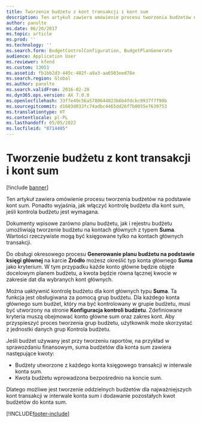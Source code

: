 ```yaml
---
title: Tworzenie budżetu z kont transakcji i kont sum
description: Ten artykuł zawiera omówienie procesu tworzenia budżetów na podstawie kont sum. Ponadto wyjaśnia, jak włączyć kontrolę budżetu dla kont sum, jeśli kontrola budżetu jest wymagana.
author: panolte
ms.date: 06/20/2017
ms.topic: article
ms.prod: ''
ms.technology: ''
ms.search.form: BudgetControlConfiguration, BudgetPlanGenerate
audience: Application User
ms.reviewer: kfend
ms.custom: 13051
ms.assetid: fb1bb2d3-445c-402f-a9a3-aa6503eed78e
ms.search.region: Global
ms.author: panolte
ms.search.validFrom: 2016-02-28
ms.dyn365.ops.version: AX 7.0.0
ms.openlocfilehash: 33f7e49c56a5780644023b6b4fdcbc0937f7f90b
ms.sourcegitcommit: d1683d033fc74adbc4465dd26f7b0055e7639753
ms.translationtype: HT
ms.contentlocale: pl-PL
ms.lasthandoff: 05/05/2022
ms.locfileid: "8714405"
---
```

# <a name="create-a-budget-from-transaction-accounts-and-total-accounts"></a>Tworzenie budżetu z kont transakcji i kont sum

[!include [banner](../includes/banner.md)]

Ten artykuł zawiera omówienie procesu tworzenia budżetów na podstawie kont sum. Ponadto wyjaśnia, jak włączyć kontrolę budżetu dla kont sum, jeśli kontrola budżetu jest wymagana.

Dokumenty wpisowe zarówno planu budżetu, jak i rejestru budżetu umożliwiają tworzenie budżetu na kontach głównych z typem **Suma**. Wartości rzeczywiste mogą być księgowane tylko na kontach głównych transakcji. 

Do obsługi okresowego procesu **Generowanie planu budżetu na podstawie księgi głównej** na karcie **Źródło** możesz określić typ konta głównego **Suma** jako kryterium. W tym przypadku każde konto główne będzie objęte docelowym planem budżetu, a kwota będzie równa łącznej kwocie w zakresie dat dla wybranych kont głównych. 

Można uaktywnić kontrolę budżetu dla kont głównych typu **Suma**. Ta funkcja jest obsługiwana za pomocą grup budżetu. Dla każdego konta głównego sum budżet, który ma być kontrolowany w grupie budżetu, musi być utworzony na stronie **Konfiguracja kontroli budżetu**. Zdefiniowane kryteria muszą obejmować konto główne sum oraz zakres kont. Aby przyspieszyć proces tworzenia grup budżetu, użytkownik może skorzystać z jednostki danych grup Kontrola budżetu. 

Jeśli budżet używany jest przy tworzeniu raportów, na przykład w sprawozdaniu finansowym, suma budżetów dla konta sum zawiera następujące kwoty:

-   Budżety utworzone z każdego konta księgowego transakcji w interwale konta sum.
-   Kwota budżetu wprowadzona bezpośrednio na koncie sum.

Dlatego możliwe jest tworzenie oddzielnych budżetów dla najważniejszych kont transakcji w interwale konta sum i dodawanie pozostałych kwot budżetów do konta sum.





[!INCLUDE[footer-include](../../includes/footer-banner.md)]
